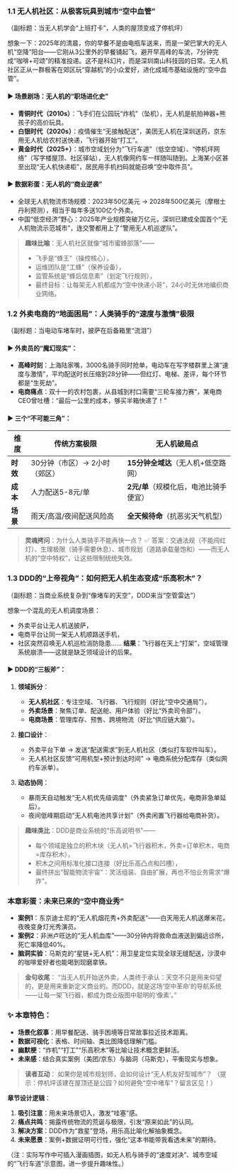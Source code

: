 
### 1.1 无人机社区：从极客玩具到城市“空中血管”
（副标题：当无人机学会“上班打卡”，人类的屋顶变成了停机坪）

想象一下：2025年的清晨，你的早餐不是由电瓶车送来，而是一架巴掌大的无人机“空降”阳台——它刚从3公里外的早餐铺起飞，避开早高峰的车流，7分钟完成“咖啡+可颂”的精准投递。这不是科幻片，而是深圳南山科技园的日常。无人机社区正从一群极客在郊区玩“穿越机”的小众爱好，进化成城市基础设施的“空中血管”。

#### ▶ 场景剧场：无人机的“职场进化史”
- **青铜时代（2010s）**：飞手们在公园玩“炸机”（坠机），无人机是航拍神器+熊孩子的高价玩具。
- **白银时代（2020s）**：疫情催生“无接触配送”，美团无人机在深圳送药，京东用无人机给农村送快递，飞行器开始“打工”。
- **黄金时代（2025+）**：城市空域划分为“飞行车道”（低空空域）、“停机坪网络”（写字楼屋顶、社区驿站），无人机像网约车一样随叫随到。上海某小区甚至出现“无人机快递柜”，居民用手机扫码就能召唤“空中取件员”。

#### ▶ 数据彩蛋：无人机的“商业逆袭”
- 全球无人机物流市场规模：2023年50亿美元 → 2028年500亿美元（摩根士丹利预测），相当于每年多送100亿个外卖。
- 中国“低空经济”野心：2025年产业规模突破万亿元，深圳已建成全国首个“无人机物流示范城市”，连交警都用上了“警用无人机巡逻队”。

> **趣味比喻**：无人机社区就像“城市蜜蜂部落”——
> - 飞手是“蜂王”（操控核心），
> - 运维团队是“工蜂”（保养设备），
> - 监管系统是“蜂后信息素”（划定飞行规则），
> - 最终目标：让每架无人机都成为“空中快递小哥”，24小时无休地编织商业网络。


### 1.2 外卖电商的“地面困局”：人类骑手的“速度与激情”极限
（副标题：当电动车堵车时，披萨在后备箱里“流泪”）

#### ▶ 外卖员的“魔幻现实”：
- **高峰时刻**：上海陆家嘴，3000名骑手同时抢单，电动车在写字楼群里上演“速度与激情”，平均配送时长压缩到28分钟——但红灯、电梯、差评，每个环节都是“生死劫”。
- **电商痛点**：双十一的农村包裹，从县城到村口需要“三轮车接力赛”，某电商CEO曾吐槽：“最后一公里的成本，够买半箱快递了！”

#### ▶ 三个“不可能三角”：
| 维度         | 传统方案极限               | 无人机破局点                     |
|--------------|---------------------------|----------------------------------|
| **时效**     | 30分钟（市区）→ 2小时（郊区） | **15分钟全域达**（无人机+低空路网） |
| **成本**     | 人力配送5-8元/单          | **2元/单**（规模化后，电池比骑手便宜） |
| **场景**     | 雨天/高温/夜间配送风险高  | **全天候待命**（抗恶劣天气机型）     |

> **灵魂拷问**：为什么人类骑手不能再快一点？
> ✅ 答案：交通法规（不能闯红灯）、生理极限（骑手需要休息）、城市规划（道路承载量饱和）——而无人机的“空中特权”，让这些限制统统失效。


### 1.3 DDD的“上帝视角”：如何把无人机生态变成“乐高积木”？
（副标题：当商业系统复杂到“像堵车的天空”，DDD来当“空管雷达”）

想象一个混乱的无人机调度场景：
- 外卖平台让无人机送披萨，
- 电商平台让同一架无人机顺路送手机，
- 社区突然召唤无人机巡检消防隐患……
**结果**：飞行器在天上“打架”，空域管理系统崩溃——这就是缺乏领域设计的后果。

#### ▶ DDD的“三板斧”：
1. **领域拆分**：
   - **无人机社区**：专注空域、飞行器、飞行规则（好比“空中交通局”）。
   - **外卖场景**：聚焦订单、配送舱、用户体验（好比“外卖司令部”）。
   - **电商场景**：管理库存、预售、跨境物流（好比“供应链大脑”）。

2. **接口设计**：
   - 外卖平台下单 → 发送“配送需求”到无人机社区（类似打车软件叫车）。
   - 无人机社区反馈“可用机型+预计到达时间” → 电商系统分配库存（类似网约车派单）。

3. **动态协同**：
   - 暴雨天自动触发“无人机优先级调度”（外卖紧急订单优先，电商非急单延后）。
   - 夜间低峰期启动“无人机电池共享计划”（外卖闲置飞行器给电商补货）。

> **趣味类比**：DDD是商业系统的“乐高说明书”——
> - 每个领域是独立的积木块（无人机=飞行器积木，外卖=订单积木，电商=库存积木），
> - 积木之间用标准化接口连接（好比乐高凸点和凹槽），
> - 最终拼出“智能物流宇宙”：灵活组装、自由扩展，再也不怕业务需求“爆炸”。


### 本章彩蛋：未来已来的“空中商业秀”
- **案例1**：东京迪士尼的“无人机烟花秀+外卖配送”——白天用无人机送爆米花，夜晚变身灯光秀演员。
- **案例2**：非洲卢旺达的“无人机血库”——30分钟内将救命血液送到偏远诊所，死亡率降低40%。
- **脑洞实验**：马斯克的“星链+无人机”：用卫星定位实现全球无缝配送，沙漠中的咖啡爱好者也能喝到现磨拿铁。

> **金句收尾**：
> “当无人机开始送外卖，人类终于承认：天空不只是用来仰望的，更是用来重新定义商业的。而DDD，就是这场‘空中革命’的导航系统——让每一架飞行器，都成为商业版图中聪明的‘像素’。”


### ✨ 本章特色：
- **场景化叙事**：用早餐配送、骑手困境等日常故事拉近技术距离。
- **数据可视化**：表格、时间轴、类比图降低理解门槛。
- **幽默梗**：“炸机”“打工”“乐高积木”等比喻让技术概念更鲜活。
- **未来感**：结合真实案例（美团/京东）与脑洞（马斯克），平衡现实与想象。

> **读者互动**：
> 如果你是城市规划师，会如何设计“无人机友好型城市”？
> （提示：停机坪该建在屋顶还是公园？如何避免“空中堵车”？留言区见！）



**章节设计逻辑**：
1. **吸引注意**：用未来场景切入，激发“哇塞”感。
2. **痛点共鸣**：揭露传统物流的荒诞与极限，引发“原来如此”的认同。
3. **解决方案**：DDD作为“救星”登场，用乐高比喻化解抽象概念。
4. **未来愿景**：案例+数据证明可行性，强化“这本书能带我看透未来”的期待。

（注：实际写作中可插入漫画插图，如无人机与骑手的“速度对决”、城市空域的“飞行车道”示意图，进一步提升趣味性。）